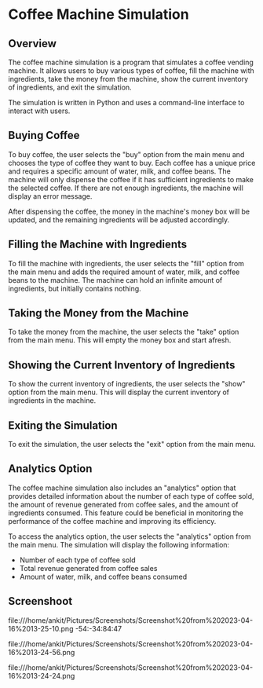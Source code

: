 # Coffee Machine Simulation
## Overview
The coffee machine simulation is a program that simulates a coffee vending machine. It allows users to buy various types of coffee, fill the machine with ingredients, take the money from the machine, show the current inventory of ingredients, and exit the simulation.

The simulation is written in Python and uses a command-line interface to interact with users.

## Buying Coffee
To buy coffee, the user selects the "buy" option from the main menu and chooses the type of coffee they want to buy. Each coffee has a unique price and requires a specific amount of water, milk, and coffee beans. The machine will only dispense the coffee if it has sufficient ingredients to make the selected coffee. If there are not enough ingredients, the machine will display an error message.

After dispensing the coffee, the money in the machine's money box will be updated, and the remaining ingredients will be adjusted accordingly.

## Filling the Machine with Ingredients
To fill the machine with ingredients, the user selects the "fill" option from the main menu and adds the required amount of water, milk, and coffee beans to the machine. The machine can hold an infinite amount of ingredients, but initially contains nothing.

## Taking the Money from the Machine
To take the money from the machine, the user selects the "take" option from the main menu. This will empty the money box and start afresh.

## Showing the Current Inventory of Ingredients
To show the current inventory of ingredients, the user selects the "show" option from the main menu. This will display the current inventory of ingredients in the machine.

## Exiting the Simulation
To exit the simulation, the user selects the "exit" option from the main menu.

## Analytics Option
The coffee machine simulation also includes an "analytics" option that provides detailed information about the number of each type of coffee sold, the amount of revenue generated from coffee sales, and the amount of ingredients consumed. This feature could be beneficial in monitoring the performance of the coffee machine and improving its efficiency.

To access the analytics option, the user selects the "analytics" option from the main menu. The simulation will display the following information:

* Number of each type of coffee sold
* Total revenue generated from coffee sales
* Amount of water, milk, and coffee beans consumed

## Screenshoot
 file:///home/ankit/Pictures/Screenshots/Screenshot%20from%202023-04-16%2013-25-10.png
-54:-34:84:47

 file:///home/ankit/Pictures/Screenshots/Screenshot%20from%202023-04-16%2013-24-56.png

file:///home/ankit/Pictures/Screenshots/Screenshot%20from%202023-04-16%2013-24-24.png
